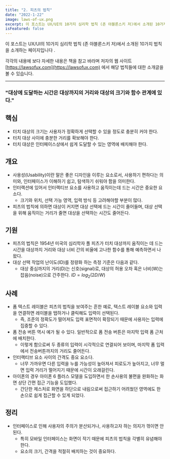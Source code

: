 ```yaml
---
title: "2. 피츠의 법칙"
date: "2022-1-22"
image: laws-of-ux.png
excerpt: 이 포스트는 UX/UI의 10가지 심리학 법칙 (존 야블론스키 저)에서 소개된 10가지 법칙을 소개하는 페이지입니다 .
isFeatured: false
---
```


이 포스트는 UX/UI의 10가지 심리학 법칙 (존 야블론스키 저)에서 소개된 10가지 법칙을 소개하는 페이지입니다 .

각각의 내용에 보다 자세한 내용은 책을 참고 바라며 저자의 웹 사이트 [https://lawsofux.com](https://lawsofux.com) 에서 해당 법칙들에 대한 소개글을 볼 수 있습니다.

---

### **"대상에 도달하는 시간은 대상까지의 거리와 대상의 크기와 함수 관계에 있다."**

## 핵심

- 터치 대상의 크기는 사용자가 정확하게 선택할 수 있을 정도로 충분히 커야 한다.
- 터치 대상 사이에 충분한 거리를 확보해야 한다.
- 터치 대상은 인터페이스상에서 쉽게 도달할 수 있는 영역에 배치해야 한다.

## 개요

- 사용성(Usability)이란 말은 좋은 디자인을 이루는 요소로서, 사용하기 편하다는 의미와, 인터페이스가 이해하기 쉽고, 탐색하기 쉬워야 함을 의미한다.
- 인터랙션에 있어서 인터랙티브 요소를 사용하고 움직이는데 드는 시간은 중요한 요소다.
  - 크기와 위치, 선택 가능 영역, 입력 방식 등 고려해야할 부분이 많다.
- 피츠의 법칙에 의하면 대상이 커지면 대상 선택에 드는 시간이 줄어들며, 대상 선택을 위해 움직이는 거리가 줄면 대상을 선택하는 시간도 줄어든다.

## 기원

- 피츠의 법칙은 1954년 미국의 심리학자 폴 피츠가 터치 대상까지 움직이는 데 드는 시간을 대상까지 거리와 대상 너비 간의 비율에 고나한 함수를 통해 예측하면서 나왔다.
- 대상 선택 작업의 난이도(ID)를 정량화 하는 측정 기준은 다음과 같다.
  - 대상 중심까지의 거리(D)는 신호(signal)로, 대상의 허용 오차 혹은 너비(W)는 잡음(noise)으로 간주한다.
    $ID = log_2(2D/W)$

## 사례

- 폼 텍스트 레이블은 피츠의 법칙을 보여주는 흔한 예로, 텍스트 레이블 요소와 입력을 연결하면 레이블을 탭하거나 클릭해도 입력이 선택된다.
  - 즉, 조준의 정확도가 떨어져도 입력 표면적이 확장되기 때문에 사용자는 입력에 집중할 수 있다.
- 폼 전송 버튼 역시 예가 될 수 있다. 일반적으로 폼 전송 버튼은 마지막 입력 폼 근처에 배치한다.
  - 이렇게 함으로써 두 종류의 입력이 시각적으로 연결되어 보이며, 마지막 폼 입력에서 전송버튼까지의 거리도 줄어든다.
- 인터랙티브 요소 사이의 간격도 중요 요소다.
  - 너무 가까우면 다른 입력을 누를 가능성이 높아져서 피로도가 높아지고, 너무 멀면 입력 거리가 멀어지기 때문에 시간이 오래걸린다.
- 아이폰의 경우 아이폰 6 플러스 모델을 도입하면서 한 손사용의 불편을 완화하는 화면 상단 간편 접근 기능을 도입했다.
  - 간단한 제스처로 화면을 하단으로 내림으로써 접근하기 어려웠던 영역에도 한 손으로 쉽게 접근할 수 있게 되었다.

## 정리

- 인터페이스로 인해 사용자의 주의가 분산되거나, 사용하고자 하는 의지가 꺾이면 안된다.
  - 특히 모바일 인터페이스는 화면이 작기 때문에 피츠의 법칙을 각별히 유념해야 한다.
  - 요소의 크기, 간격을 적절히 배치하는 것이 중요하다.
